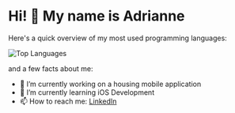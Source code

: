 # Hi! 👋 My name is Adrianne

Here's a quick overview of my most used programming languages:

![Top Languages](https://github-readme-stats.vercel.app/api/top-langs/?username=adrimarieg&layout=compact)

and a few facts about me:

- 🔭 I’m currently working on a housing mobile application
- 🌱 I’m currently learning iOS Development
- 📫 How to reach me: [LinkedIn](https://www.linkedin.com/in/adriannegonzalez/)

<!--
## My GitHub Stats

![GitHub Stats](https://github-readme-stats.vercel.app/api?username=adrimarieg&show_icons=true&hide_title=true)



**adrimarieg/adrimarieg** is a ✨ _special_ ✨ repository because its `README.md` (this file) appears on your GitHub profile.

Here are some ideas to get you started:

- 🔭 I’m currently working on ...
- 🌱 I’m currently learning ...
- 👯 I’m looking to collaborate on ...
- 🤔 I’m looking for help with ...
- 💬 Ask me about ...
- 📫 How to reach me: ...
- 😄 Pronouns: ...
- ⚡ Fun fact: ...
-->
